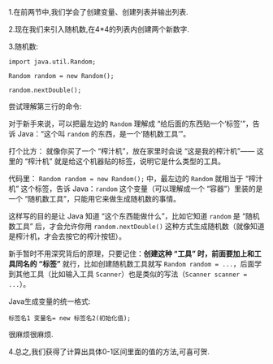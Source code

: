 1.在前两节中,我们学会了创建变量、创建列表并输出列表.

2.现在我们来引入随机数,在4*4的列表内创建两个新数字.

3.随机数:

```
import java.util.Random;

Random random = new Random();

random.nextDouble();

```

尝试理解第三行的命令:

对于新手来说，可以把最左边的 `Random` 理解成 “给后面的东西贴一个‘标签’”，告诉 Java：“这个叫 `random` 的东西，是一个‘随机数工具’”。



打个比方：
就像你买了一个 “榨汁机”，放在家里时会说 “这是我的榨汁机”—— 这里的 “榨汁机” 就是给这个机器贴的标签，说明它是什么类型的工具。



代码里：
`Random random = new Random();` 中，最左边的 `Random` 就相当于 “榨汁机” 这个标签，告诉 Java：`random` 这个变量（可以理解成一个 “容器”）里装的是一个 “随机数工具”，只能用它来做生成随机数的事情。



这样写的目的是让 Java 知道 “这个东西能做什么”，比如它知道 `random` 是 “随机数工具” 后，才会允许你用 `random.nextDouble()` 这种方式生成随机数（就像知道是榨汁机，才会去按它的榨汁按钮）。



新手暂时不用深究背后的原理，只要记住：**创建这种 “工具” 时，前面要加上和工具同名的 “标签”** 就行，比如创建随机数工具就写 `Random random = ...`，后面学到其他工具（比如输入工具 `Scanner`）也是类似的写法（`Scanner scanner = ...`）。



Java生成变量的统一格式:

```
标签名1 变量名= new 标签名2(初始化值);
```

很麻烦很麻烦.



4.总之,我们获得了计算出具体0-1区间里面的值的方法,可喜可贺.